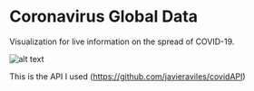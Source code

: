 # Coronavirus Global Data

Visualization for live information on the spread of COVID-19.

![alt text](https://akernizan.github.io/covid-19/img/covid19-search.png)

This is the API I used (https://github.com/javieraviles/covidAPI)
